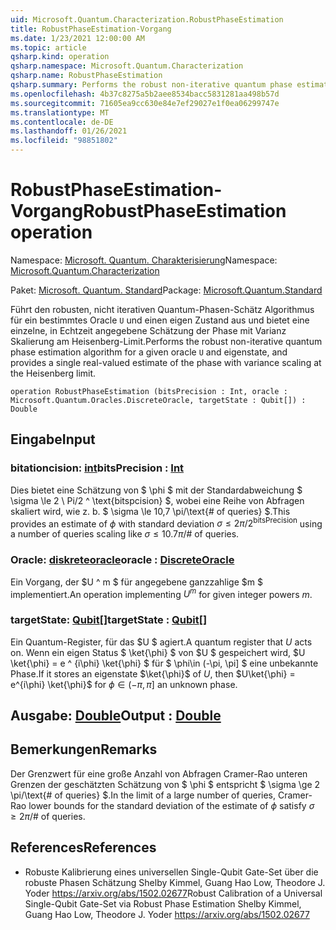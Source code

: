 ```yaml
---
uid: Microsoft.Quantum.Characterization.RobustPhaseEstimation
title: RobustPhaseEstimation-Vorgang
ms.date: 1/23/2021 12:00:00 AM
ms.topic: article
qsharp.kind: operation
qsharp.namespace: Microsoft.Quantum.Characterization
qsharp.name: RobustPhaseEstimation
qsharp.summary: Performs the robust non-iterative quantum phase estimation algorithm for a given oracle `U` and eigenstate, and provides a single real-valued estimate of the phase with variance scaling at the Heisenberg limit.
ms.openlocfilehash: 4b37c8275a5b2aee8534bacc5831281aa498b57d
ms.sourcegitcommit: 71605ea9cc630e84e7ef29027e1f0ea06299747e
ms.translationtype: MT
ms.contentlocale: de-DE
ms.lasthandoff: 01/26/2021
ms.locfileid: "98851802"
---
```

# <a name="robustphaseestimation-operation"></a><span data-ttu-id="a41dd-102">RobustPhaseEstimation-Vorgang</span><span class="sxs-lookup"><span data-stu-id="a41dd-102">RobustPhaseEstimation operation</span></span>

<span data-ttu-id="a41dd-103">Namespace: [Microsoft. Quantum. Charakterisierung](xref:Microsoft.Quantum.Characterization)</span><span class="sxs-lookup"><span data-stu-id="a41dd-103">Namespace: [Microsoft.Quantum.Characterization](xref:Microsoft.Quantum.Characterization)</span></span>

<span data-ttu-id="a41dd-104">Paket: [Microsoft. Quantum. Standard](https://nuget.org/packages/Microsoft.Quantum.Standard)</span><span class="sxs-lookup"><span data-stu-id="a41dd-104">Package: [Microsoft.Quantum.Standard](https://nuget.org/packages/Microsoft.Quantum.Standard)</span></span>


<span data-ttu-id="a41dd-105">Führt den robusten, nicht iterativen Quantum-Phasen-Schätz Algorithmus für ein bestimmtes Oracle `U` und einen eigen Zustand aus und bietet eine einzelne, in Echtzeit angegebene Schätzung der Phase mit Varianz Skalierung am Heisenberg-Limit.</span><span class="sxs-lookup"><span data-stu-id="a41dd-105">Performs the robust non-iterative quantum phase estimation algorithm for a given oracle `U` and eigenstate, and provides a single real-valued estimate of the phase with variance scaling at the Heisenberg limit.</span></span>

```qsharp
operation RobustPhaseEstimation (bitsPrecision : Int, oracle : Microsoft.Quantum.Oracles.DiscreteOracle, targetState : Qubit[]) : Double
```


## <a name="input"></a><span data-ttu-id="a41dd-106">Eingabe</span><span class="sxs-lookup"><span data-stu-id="a41dd-106">Input</span></span>

### <a name="bitsprecision--int"></a><span data-ttu-id="a41dd-107">bitationcision: [int](xref:microsoft.quantum.lang-ref.int)</span><span class="sxs-lookup"><span data-stu-id="a41dd-107">bitsPrecision : [Int](xref:microsoft.quantum.lang-ref.int)</span></span>

<span data-ttu-id="a41dd-108">Dies bietet eine Schätzung von $ \phi $ mit der Standardabweichung $ \sigma \le 2 \ Pi/2 ^ \text{bitspcision} $, wobei eine Reihe von Abfragen skaliert wird, wie z. b. $ \sigma \le 10,7 \pi/\text{# of queries} $.</span><span class="sxs-lookup"><span data-stu-id="a41dd-108">This provides an estimate of $\phi$ with standard deviation $\sigma \le 2\pi / 2^\text{bitsPrecision}$ using a number of queries scaling like $\sigma \le 10.7 \pi / \text{# of queries}$.</span></span>


### <a name="oracle--discreteoracle"></a><span data-ttu-id="a41dd-109">Oracle: [diskreteoracle](xref:Microsoft.Quantum.Oracles.DiscreteOracle)</span><span class="sxs-lookup"><span data-stu-id="a41dd-109">oracle : [DiscreteOracle](xref:Microsoft.Quantum.Oracles.DiscreteOracle)</span></span>

<span data-ttu-id="a41dd-110">Ein Vorgang, der $U ^ m $ für angegebene ganzzahlige $m $ implementiert.</span><span class="sxs-lookup"><span data-stu-id="a41dd-110">An operation implementing $U^m$ for given integer powers $m$.</span></span>


### <a name="targetstate--qubit"></a><span data-ttu-id="a41dd-111">targetState: [Qubit](xref:microsoft.quantum.lang-ref.qubit)[]</span><span class="sxs-lookup"><span data-stu-id="a41dd-111">targetState : [Qubit](xref:microsoft.quantum.lang-ref.qubit)[]</span></span>

<span data-ttu-id="a41dd-112">Ein Quantum-Register, für das $U $ agiert.</span><span class="sxs-lookup"><span data-stu-id="a41dd-112">A quantum register that $U$ acts on.</span></span> <span data-ttu-id="a41dd-113">Wenn ein eigen Status $ \ket{\phi} $ von $U $ gespeichert wird, $U \ket{\phi} = e ^ {i\phi} \ket{\phi} $ für $ \phi\in (-\pi, \pi] $ eine unbekannte Phase.</span><span class="sxs-lookup"><span data-stu-id="a41dd-113">If it stores an eigenstate $\ket{\phi}$ of $U$, then $U\ket{\phi} = e^{i\phi} \ket{\phi}$ for $\phi\in(-\pi,\pi]$ an unknown phase.</span></span>



## <a name="output--double"></a><span data-ttu-id="a41dd-114">Ausgabe: [Double](xref:microsoft.quantum.lang-ref.double)</span><span class="sxs-lookup"><span data-stu-id="a41dd-114">Output : [Double](xref:microsoft.quantum.lang-ref.double)</span></span>



## <a name="remarks"></a><span data-ttu-id="a41dd-115">Bemerkungen</span><span class="sxs-lookup"><span data-stu-id="a41dd-115">Remarks</span></span>

<span data-ttu-id="a41dd-116">Der Grenzwert für eine große Anzahl von Abfragen Cramer-Rao unteren Grenzen der geschätzten Schätzung von $ \phi $ entspricht $ \sigma \ge 2 \pi/\text{# of queries} $.</span><span class="sxs-lookup"><span data-stu-id="a41dd-116">In the limit of a large number of queries, Cramer-Rao lower bounds for the standard deviation of the estimate of $\phi$ satisfy $\sigma \ge 2 \pi / \text{# of queries}$.</span></span>

## <a name="references"></a><span data-ttu-id="a41dd-117">References</span><span class="sxs-lookup"><span data-stu-id="a41dd-117">References</span></span>

- <span data-ttu-id="a41dd-118">Robuste Kalibrierung eines universellen Single-Qubit Gate-Set über die robuste Phasen Schätzung Shelby Kimmel, Guang Hao Low, Theodore J. Yoder https://arxiv.org/abs/1502.02677</span><span class="sxs-lookup"><span data-stu-id="a41dd-118">Robust Calibration of a Universal Single-Qubit Gate-Set via Robust Phase Estimation Shelby Kimmel, Guang Hao Low, Theodore J. Yoder https://arxiv.org/abs/1502.02677</span></span>